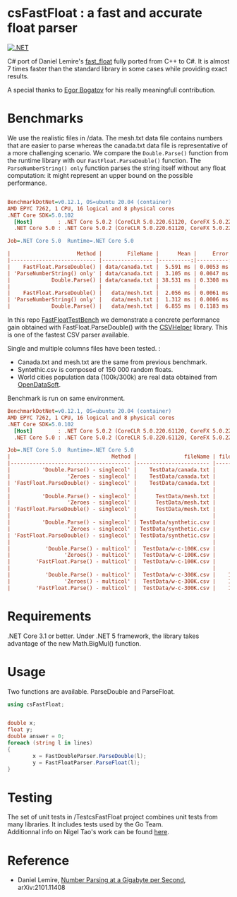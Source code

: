 # csFastFloat : a fast and accurate float parser
[![.NET](https://github.com/CarlVerret/csFastFloat/actions/workflows/dotnet.yml/badge.svg)](https://github.com/CarlVerret/csFastFloat/actions/workflows/dotnet.yml)

C# port of Daniel Lemire's [fast_float](https://github.com/fastfloat/fast_float)  fully ported from C++ to C#. It is almost 7 times faster than the standard library in some cases while providing exact results.

A special thanks to [Egor Bogatov](https://github.com/EgorBo) for his really meaningfull contribution.

# Benchmarks

We use the realistic files  in /data. The mesh.txt data file contains numbers that are easier to parse whereas the canada.txt data file is representative of a more challenging scenario. We compare  the `Double.Parse()` function from the runtime library with our `FastFloat.ParseDouble()` function. The `ParseNumberString() only` function parses the string itself without any float computation: it might represent an upper bound on the possible performance.


``` ini

BenchmarkDotNet=v0.12.1, OS=ubuntu 20.04 (container)
AMD EPYC 7262, 1 CPU, 16 logical and 8 physical cores
.NET Core SDK=5.0.102
  [Host]        : .NET Core 5.0.2 (CoreCLR 5.0.220.61120, CoreFX 5.0.220.61120), X64 RyuJIT
  .NET Core 5.0 : .NET Core 5.0.2 (CoreCLR 5.0.220.61120, CoreFX 5.0.220.61120), X64 RyuJIT

Job=.NET Core 5.0  Runtime=.NET Core 5.0  

|                     Method |        FileName |      Mean |     Error |    StdDev |       Min | Ratio | MFloat/s |     MB/s |
|--------------------------- |---------------- |----------:|----------:|----------:|----------:|------:|---------:|---------:|
|    FastFloat.ParseDouble() | data/canada.txt |  5.591 ms | 0.0053 ms | 0.0050 ms |  5.578 ms |  0.15 |    19.92 |   363.51 |
| 'ParseNumberString() only' | data/canada.txt |  3.105 ms | 0.0047 ms | 0.0044 ms |  3.098 ms |  0.08 |    35.87 |   654.58 |
|             Double.Parse() | data/canada.txt | 38.531 ms | 0.3308 ms | 0.3095 ms | 37.878 ms |  1.00 |     2.93 |    53.53 |
|                            |                 |           |           |           |           |       |          |          |
|    FastFloat.ParseDouble() |   data/mesh.txt |  2.056 ms | 0.0061 ms | 0.0054 ms |  2.046 ms |  0.30 |    35.68 |   274.64 |
| 'ParseNumberString() only' |   data/mesh.txt |  1.312 ms | 0.0006 ms | 0.0005 ms |  1.311 ms |  0.19 |    55.69 |   428.69 |
|             Double.Parse() |   data/mesh.txt |  6.855 ms | 0.1183 ms | 0.1106 ms |  6.689 ms |  1.00 |    10.92 |    84.03 |

```

In this repo [FastFloatTestBench](https://github.com/CarlVerret/FastFloatTestBench) we demonstrate a concrete performance gain obtained with FastFloat.ParseDouble() with the [CSVHelper](https://github.com/JoshClose/CsvHelper) library.  This is one of the fastest CSV parser available.  

Single and multiple columns files have been tested. :
- Canada.txt and mesh.txt are the same from previous benchmark.  
- Syntethic.csv is composed of 150 000 random floats. 
- World cities population data (100k/300k) are real data obtained from [OpenDataSoft](https://public.opendatasoft.com/explore/dataset/worldcitiespop).  

Benchmark is run on same environment.


``` ini
BenchmarkDotNet=v0.12.1, OS=ubuntu 20.04 (container)
AMD EPYC 7262, 1 CPU, 16 logical and 8 physical cores
.NET Core SDK=5.0.102
  [Host]        : .NET Core 5.0.2 (CoreCLR 5.0.220.61120, CoreFX 5.0.220.61120), X64 RyuJIT
  .NET Core 5.0 : .NET Core 5.0.2 (CoreCLR 5.0.220.61120, CoreFX 5.0.220.61120), X64 RyuJIT

Job=.NET Core 5.0  Runtime=.NET Core 5.0  
|                                Method |               fileName | fileSize | nbFloat |      Mean |    Error |   StdDev |       Min | Ratio | RatioSD | MFloat/s |
|-------------------------------------- |----------------------- |--------- |-------- |----------:|---------:|---------:|----------:|------:|--------:|---------:|
|          'Double.Parse() - singlecol' |    TestData/canada.txt |     1980 |  111126 |  84.03 ms | 0.410 ms | 0.383 ms |  83.40 ms |  1.00 |    0.00 |     1.33 |
|                  'Zeroes - singlecol' |    TestData/canada.txt |     1980 |  111126 |  33.47 ms | 0.263 ms | 0.233 ms |  33.08 ms |  0.40 |    0.00 |     3.36 |
| 'FastFloat.ParseDouble() - singlecol' |    TestData/canada.txt |     1980 |  111126 |  40.69 ms | 0.249 ms | 0.233 ms |  40.34 ms |  0.48 |    0.00 |     2.75 |
|                                       |                        |          |         |           |          |          |           |       |         |          |
|          'Double.Parse() - singlecol' |      TestData/mesh.txt |      548 |   73019 |  30.29 ms | 0.123 ms | 0.109 ms |  30.09 ms |  1.00 |    0.00 |     2.43 |
|                  'Zeroes - singlecol' |      TestData/mesh.txt |      548 |   73019 |  18.06 ms | 0.139 ms | 0.123 ms |  17.85 ms |  0.60 |    0.00 |     4.09 |
| 'FastFloat.ParseDouble() - singlecol' |      TestData/mesh.txt |      548 |   73019 |  20.23 ms | 0.202 ms | 0.189 ms |  20.00 ms |  0.67 |    0.01 |     3.65 |
|                                       |                        |          |         |           |          |          |           |       |         |          |
|          'Double.Parse() - singlecol' | TestData/synthetic.csv |     2676 |  150000 | 111.97 ms | 1.082 ms | 0.959 ms | 110.85 ms |  1.00 |    0.00 |     1.35 |
|                  'Zeroes - singlecol' | TestData/synthetic.csv |     2676 |  150000 |  46.24 ms | 0.441 ms | 0.368 ms |  45.72 ms |  0.41 |    0.01 |     3.28 |
| 'FastFloat.ParseDouble() - singlecol' | TestData/synthetic.csv |     2676 |  150000 |  54.78 ms | 0.412 ms | 0.344 ms |  53.95 ms |  0.49 |    0.00 |     2.78 |
|                                       |                        |          |         |           |          |          |           |       |         |          |
|           'Double.Parse() - multicol' |  TestData/w-c-100K.csv |     4740 |  200002 | 184.84 ms | 1.988 ms | 1.859 ms | 182.46 ms |  1.00 |    0.00 |     1.10 |
|                 'Zeroes() - multicol' |  TestData/w-c-100K.csv |     4740 |  200002 | 157.53 ms | 2.785 ms | 2.605 ms | 154.81 ms |  0.85 |    0.02 |     1.29 |
|        'FastFloat.Parse() - multicol' |  TestData/w-c-100K.csv |     4740 |  200002 | 170.56 ms | 1.409 ms | 1.318 ms | 167.86 ms |  0.92 |    0.01 |     1.19 |
|                                       |                        |          |         |           |          |          |           |       |         |          |
|           'Double.Parse() - multicol' |  TestData/w-c-300K.csv |    14219 |  600002 | 582.92 ms | 3.237 ms | 2.703 ms | 577.78 ms |  1.00 |    0.00 |     1.04 |
|                 'Zeroes() - multicol' |  TestData/w-c-300K.csv |    14219 |  600002 | 450.91 ms | 2.095 ms | 1.636 ms | 448.44 ms |  0.77 |    0.00 |     1.34 |
|        'FastFloat.Parse() - multicol' |  TestData/w-c-300K.csv |    14219 |  600002 | 494.72 ms | 9.552 ms | 9.809 ms | 479.90 ms |  0.85 |    0.02 |     1.25 |

```



# Requirements

.NET Core 3.1 or better. Under .NET 5 framework, the library takes advantage of the new Math.BigMul() function.  

# Usage

Two functions are available.  ParseDouble and ParseFloat.

```C#
using csFastFloat;


double x;
float y;
double answer = 0;
foreach (string l in lines)
{
        x = FastDoubleParser.ParseDouble(l);
        y = FastFloatParser.ParseFloat(l);
}
```

# Testing

The set of unit tests in /TestcsFastFloat project combines unit tests from many libraries.  It includes tests used by the Go Team.  
Additionnal info on Nigel Tao's work can be found [here](https://nigeltao.github.io/blog/2020/eisel-lemire.html#testing).

# Reference

- Daniel Lemire, [Number Parsing at a Gigabyte per Second](https://arxiv.org/abs/2101.11408), arXiv:2101.11408
